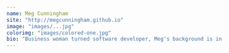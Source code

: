 ```yaml
---
name: Meg Cunningham
site: "http://megcunningham.github.io"
image: "images/...jpg"
colorimg: "images/colored-one.jpg"
bio: "Business woman turned software developer, Meg's background is in business dentistry. She gets fired up about back-end development as well as fitness. When she isn't coding, Meg is training for her next NPC bodybuilding competition."
---
```


